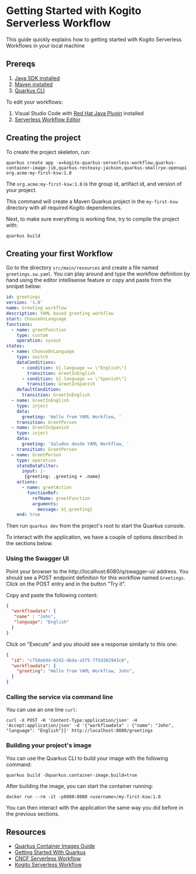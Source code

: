 # Getting Started with Kogito Serverless Workflow

This guide quickly explains how to getting started with Kogito Serverless Workflows in your local machine

## Prereqs

1. [Java SDK installed](https://adoptopenjdk.net/)
2. [Maven installed](https://maven.apache.org/install.html)
3. [Quarkus CLI](https://quarkus.io/guides/cli-tooling)

To edit your workflows:

1. Visual Studio Code with [Red Hat Java Plugin](https://marketplace.visualstudio.com/items?itemName=redhat.java) installed
2. [Serverless Workflow Editor](https://marketplace.visualstudio.com/items?itemName=redhat.vscode-extension-serverless-workflow-editor)

## Creating the project

To create the project skeleton, run:

```shell
quarkus create app -x=kogito-quarkus-serverless-workflow,quarkus-container-image-jib,quarkus-resteasy-jackson,quarkus-smallrye-openapi  org.acme:my-first-ksw:1.0
```

The `org.acme:my-first-ksw:1.0` is the group id, artifact id, and version of your project.

This command will create a Maven Quarkus project in the `my-first-ksw` directory with all required Kogito dependencies.

Next, to make sure everything is working fine, try to compile the project with:

```shell
quarkus build
```

## Creating your first Workflow

Go to the directory `src/main/resources` and create a file named `greetings.sw.yaml`. 
You can play around and type the workflow definition by hand using the editor intellisense feature or copy and paste from the snnipet below:

```yaml
id: greetings
version: '1.0'
name: Greeting workflow
description: YAML based greeting workflow
start: ChooseOnLanguage
functions:
  - name: greetFunction
    type: custom
    operation: sysout
states:
  - name: ChooseOnLanguage
    type: switch
    dataConditions:
      - condition: ${.language == \"English\"}
        transition: GreetInEnglish
      - condition: ${.language == \"Spanish\"}
        transition: GreetInSpanish
    defaultCondition:
      transition: GreetInEnglish
  - name: GreetInEnglish
    type: inject
    data:
      greeting: 'Hello from YAML Workflow, '
    transition: GreetPerson
  - name: GreetInSpanish
    type: inject
    data:
      greeting: 'Saludos desde YAML Workflow, '
    transition: GreetPerson
  - name: GreetPerson
    type: operation
    stateDataFilter:
      input: |-
       {greeting: .greeting + .name}
    actions:
      - name: greetAction
        functionRef:
          refName: greetFunction
          arguments:
            message: ${.greeting}
    end: true
```

Then run `quarkus dev` from the project's root to start the Quarkus console.

To interact with the application, we have a couple of options described in the sections below.

### Using the Swagger UI

Point your browser to the http://localhost:8080/q/swagger-ui/ address. 
You should see a POST endpoint definition for this workflow named `Greetings`. Click on the POST entry and in the button "Try it".

Copy and paste the following content:

```json
{
  "workflowdata": {
   "name" : "John",
   "language": "English"
  }
}
```

Click on "Execute" and you should see a response similarly to this one:

```json
{
  "id": "c758eb9d-6242-4bda-a5f5-7f5d302943c0",
  "workflowdata": {
    "greeting": "Hello from YAML Workflow, John",
  }
}
```

### Calling the service via command line

You can use an one line `curl`:

```shell
curl -X POST -H 'Content-Type:application/json' -H 'Accept:application/json' -d '{"workflowdata" : {"name": "John", "language": "English"}}' http://localhost:8080/greetings
```

### Building your project's image

You can use the Quarkus CLI to build your image with the following command:

```shell
quarkus build -Dquarkus.container-image.build=true
```

After building the image, you can start the container running:

```shell
docker run --rm -it -p8080:8080 <username>/my-first-ksw:1.0
```

You can then interact with the application the same way you did before in the previous sections.

## Resources

- [Quarkus Container Images Guide](https://quarkus.io/guides/container-image)
- [Getting Started With Quarkus](https://quarkus.io/guides/getting-started)
- [CNCF Serverless Workflow](https://serverlessworkflow.io/)
- [Kogito Serverless Workflow](https://github.com/kiegroup/kogito-runtimes/tree/main/kogito-serverless-workflow)
